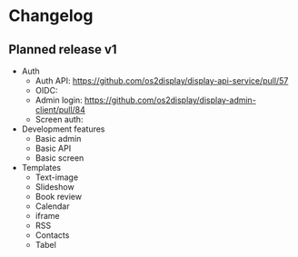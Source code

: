# Changelog

## Planned release v1
* Auth
  *  Auth API: https://github.com/os2display/display-api-service/pull/57 
  *  OIDC:
  *  Admin login: https://github.com/os2display/display-admin-client/pull/84
  *  Screen auth:
* Development features
  * Basic admin
  * Basic API
  * Basic screen
* Templates
  * Text-image
  * Slideshow
  * Book review
  * Calendar
  * iframe
  * RSS
  * Contacts
  * Tabel 
